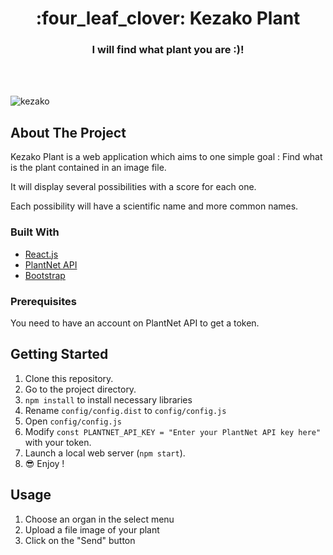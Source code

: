 <h1 align="center">:four_leaf_clover: Kezako Plant</h1>
<h3 align="center">I will find what plant you are :)!</h3>   
<br/>
<br/>

![kezako](https://user-images.githubusercontent.com/53975649/147794292-2c96d92c-1443-4f4a-981c-4eaa5435ed52.gif)



## About The Project

Kezako Plant is a web application which aims to one simple goal : Find what is the plant contained in an image file.

It will display several possibilities with a score for each one.

Each possibility will have a scientific name and more common names.

### Built With

- [React.js](https://reactjs.org/)
- [PlantNet API](https://my.plantnet.org/)
- [Bootstrap](https://getbootstrap.com)

### Prerequisites

You need to have an account on PlantNet API to get a token.

## Getting Started

1. Clone this repository.
2. Go to the project directory.
3. `npm install` to install necessary libraries
4. Rename `config/config.dist` to `config/config.js`
5. Open `config/config.js`
6. Modify `const PLANTNET_API_KEY = "Enter your PlantNet API key here"` with your token.
7. Launch a local web server (`npm start`).
8. :sunglasses: Enjoy !


## Usage

1. Choose an organ in the select menu
2. Upload a file image of your plant
3. Click on the "Send" button
